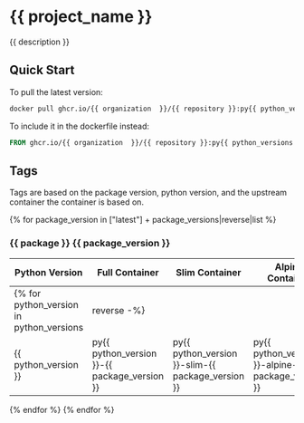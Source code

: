 # {{ project_name }}

{{ description }}

## Quick Start

To pull the latest version:

```bash
docker pull ghcr.io/{{ organization  }}/{{ repository }}:py{{ python_versions|last }}-slim-LATEST
```

To include it in the dockerfile instead:

```dockerfile
FROM ghcr.io/{{ organization  }}/{{ repository }}:py{{ python_versions|last }}-slim-LATEST
```

## Tags

Tags are based on the package version, python version, and the upstream container the container is based on.

{% for package_version in ["latest"] + package_versions|reverse|list %}
### {{ package }} {{ package_version }}

| Python Version | Full Container | Slim Container | Alpine Container |
|----------------|----------------|----------------|------------------|
{% for python_version in python_versions|reverse -%}
| {{ python_version }} | py{{ python_version }}-{{ package_version }} | py{{ python_version }}-slim-{{ package_version }} | py{{ python_version }}-alpine-{{ package_version }} |
{% endfor %}
{% endfor %}

